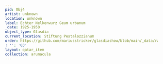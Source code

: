 ```yaml
---
pid: Obj4
artist: unknown
location: unknown
label: Echter Nelkenwurz Geum urbanum
_date: 1925-1950
object_type: Glasdia
current_location: Stiftung Pestalozzianum
order: https://github.com/mariusstricker/glasdiashow/blob/main/_data/raw_images/glasdia/obj4.jpg
! '': '03'
layout: qatar_item
collection: arumacula
---
```

